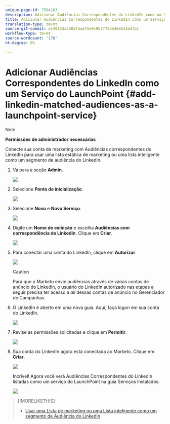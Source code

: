 ```yaml
---
unique-page-id: 7504163
description: Adicionar Audiências Correspondentes do LinkedIn como um Serviço do LaunchPoint - Documentos do Marketing - Documentação do produto
title: Adicionar Audiências Correspondentes do LinkedIn como um Serviço do LaunchPoint
translation-type: tm+mt
source-git-commit: e149133a5383faaef5e9c9b7775ae36e633ed7b1
workflow-type: tm+mt
source-wordcount: '178'
ht-degree: 0%

---
```



# Adicionar Audiências Correspondentes do LinkedIn como um Serviço do LaunchPoint {#add-linkedin-matched-audiences-as-a-launchpoint-service}

>[!NOTE]
>
>**Permissões de administrador necessárias**

Conecte sua conta de marketing com Audiências correspondentes do LinkedIn para usar uma lista estática de marketing ou uma lista inteligente como um segmento de audiência do LinkedIn.

1. Vá para a seção **Admin**.

   ![](assets/admin.png)

1. Selecione **Ponto de inicialização**.

   ![](assets/image2014-12-5-14-3a35-3a27.png)

1. Selecione **Novo** e **Novo Serviço**.

   ![](assets/image2014-12-5-14-3a37-3a33.png)

1. Digite um **Nome de exibição** e escolha **Audiências com correspondência do LinkedIn**. Clique em **Criar**.

   ![](assets/image2018-2-23-14-3a25-3a39.png)

1. Para conectar uma conta do LinkedIn, clique em **Autorizar**.

   ![](assets/authorizeaccount.png)

   >[!CAUTION]
   >
   >Para que o Marketo envie audiências através de várias contas de anúncio do LinkedIn, o usuário do LinkedIn autorizado nas etapas a seguir precisa ter acesso a *all* dessas contas de anúncio no Gerenciador de Campanhas.

1. O LinkedIn é aberto em uma nova guia. Aqui, faça logon em sua conta do LinkedIn.

   ![](assets/image2018-2-23-14-3a32-3a20.png)

1. Revise as permissões solicitadas e clique em **Permitir**.

   ![](assets/li-permissions.png)

1. Sua conta do LinkedIn agora está conectada ao Marketo. Clique em **Criar**.

   ![](assets/image2018-2-23-14-3a35-3a55.png)

   Incrível! Agora você verá Audiências Correspondentes do LinkedIn listadas como um serviço do LaunchPoint na guia Serviços instalados.

   ![](assets/bartholomew2.png)

>[!MORELIKETHIS]
>
>* [Usar uma Lista de marketing ou uma Lista inteligente como um segmento de Audiência do LinkedIn](../../../product-docs/demand-generation/social/social-functions/use-a-marketo-list-or-smart-list-as-a-linkedin-audience-segment.md)

>



